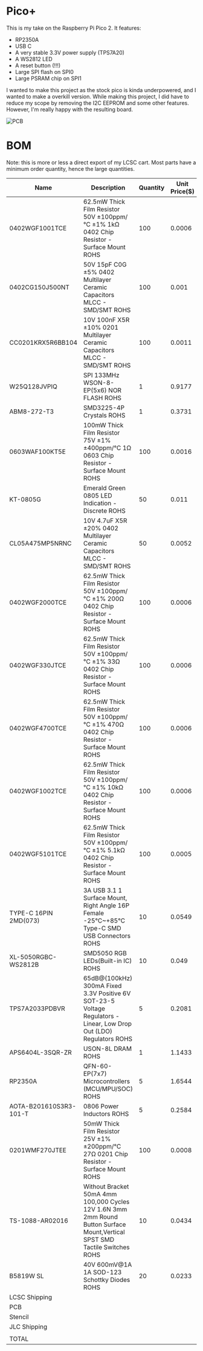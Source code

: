 # Pico+
This is my take on the Raspberry Pi Pico 2. It features:
- RP2350A
- USB C
- A very stable 3.3V power supply (TPS7A20)
- A WS2812 LED
- A reset button (!!!)
- Large SPI flash on SPI0
- Large PSRAM chip on SPI1

I wanted to make this project as the stock pico is kinda underpowered, and I wanted to make a overkill version. While making this project, I did have to reduce my scope by removing the I2C EEPROM and some other features. However, I'm really happy with the resulting board.

![PCB](https://hc-cdn.hel1.your-objectstorage.com/s/v3/f260ef36b546c6d6cfd9b39b68e8c873331670a6_tabtip_511kmndmul.png)

# BOM
Note: this is more or less a direct export of my LCSC cart. Most parts have a minimum order quantity, hence the large quantities. 

|Name                  |Description                                                                                                                               |Quantity|Unit Price($)|Total (USD)|
|----------------------|------------------------------------------------------------------------------------------------------------------------------------------|--------|-------------|-----------|
|0402WGF1001TCE        |62.5mW Thick Film Resistor 50V ±100ppm/℃ ±1% 1kΩ 0402 Chip Resistor - Surface Mount ROHS                                                  |100     |0.0006       |0.06       |
|0402CG150J500NT       |50V 15pF C0G ±5% 0402 Multilayer Ceramic Capacitors MLCC - SMD/SMT ROHS                                                                   |100     |0.001        |0.1        |
|CC0201KRX5R6BB104     |10V 100nF X5R ±10% 0201 Multilayer Ceramic Capacitors MLCC - SMD/SMT ROHS                                                                 |100     |0.0011       |0.11       |
|W25Q128JVPIQ          |SPI 133MHz WSON-8-EP(5x6) NOR FLASH ROHS                                                                                                  |1       |0.9177       |0.92       |
|ABM8-272-T3           |SMD3225-4P Crystals ROHS                                                                                                                  |1       |0.3731       |0.37       |
|0603WAF100KT5E        |100mW Thick Film Resistor 75V ±1% ±400ppm/℃ 1Ω 0603 Chip Resistor - Surface Mount ROHS                                                    |100     |0.0016       |0.16       |
|KT-0805G              |Emerald Green 0805 LED Indication - Discrete ROHS                                                                                         |50      |0.011        |0.55       |
|CL05A475MP5NRNC       |10V 4.7uF X5R ±20% 0402 Multilayer Ceramic Capacitors MLCC - SMD/SMT ROHS                                                                 |50      |0.0052       |0.26       |
|0402WGF2000TCE        |62.5mW Thick Film Resistor 50V ±100ppm/℃ ±1% 200Ω 0402 Chip Resistor - Surface Mount ROHS                                                 |100     |0.0006       |0.06       |
|0402WGF330JTCE        |62.5mW Thick Film Resistor 50V ±100ppm/℃ ±1% 33Ω 0402 Chip Resistor - Surface Mount ROHS                                                  |100     |0.0006       |0.06       |
|0402WGF4700TCE        |62.5mW Thick Film Resistor 50V ±100ppm/℃ ±1% 470Ω 0402 Chip Resistor - Surface Mount ROHS                                                 |100     |0.0006       |0.06       |
|0402WGF1002TCE        |62.5mW Thick Film Resistor 50V ±100ppm/℃ ±1% 10kΩ 0402 Chip Resistor - Surface Mount ROHS                                                 |100     |0.0006       |0.06       |
|0402WGF5101TCE        |62.5mW Thick Film Resistor 50V ±100ppm/℃ ±1% 5.1kΩ 0402 Chip Resistor - Surface Mount ROHS                                                |100     |0.0005       |0.05       |
|TYPE-C 16PIN 2MD(073) |3A USB 3.1 1 Surface Mount, Right Angle 16P Female -25℃~+85℃ Type-C SMD USB Connectors ROHS                                               |10      |0.0549       |0.55       |
|XL-5050RGBC-WS2812B   |SMD5050 RGB LEDs(Built-in IC) ROHS                                                                                                        |10      |0.049        |0.49       |
|TPS7A2033PDBVR        |65dB@(100kHz) 300mA Fixed 3.3V Positive 6V SOT-23-5 Voltage Regulators - Linear, Low Drop Out (LDO) Regulators ROHS                       |5       |0.2081       |1.04       |
|APS6404L-3SQR-ZR      |USON-8L DRAM ROHS                                                                                                                         |1       |1.1433       |1.14       |
|RP2350A               |QFN-60-EP(7x7) Microcontrollers (MCU/MPU/SOC) ROHS                                                                                        |5       |1.6544       |1.6544       |
|AOTA-B201610S3R3-101-T|0806 Power Inductors ROHS                                                                                                                 |5       |0.2584       |1.29       |
|0201WMF270JTEE        |50mW Thick Film Resistor 25V ±1% ±200ppm/℃ 27Ω 0201 Chip Resistor - Surface Mount ROHS                                                    |100     |0.0008       |0.08       |
|TS-1088-AR02016       |Without Bracket 50mA 4mm 100,000 Cycles 12V 1.6N 3mm 2mm Round Button Surface Mount,Vertical SPST SMD Tactile Switches ROHS               |10      |0.0434       |0.43       |
|B5819W SL             |40V 600mV@1A 1A SOD-123 Schottky Diodes ROHS                                                                                              |20      |0.0233       |0.47       |
|LCSC Shipping         |                                                                                                                                          |        |             |12.12      |
|PCB                   |                                                                                                                                          |        |             |56.1       |
|Stencil               |                                                                                                                                          |        |             |7          |
|JLC Shipping          |                                                                                                                                          |        |             |7.78       |
|                      |                                                                                                                                          |        |             |           |
|TOTAL                 |                                                                                                                                          |        |             |92.9644     |

